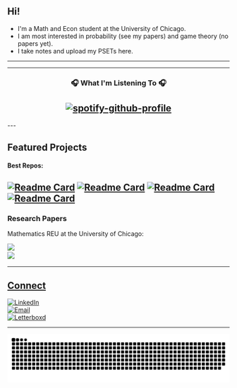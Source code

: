 ## Hi!
- I'm a Math and Econ student at the University of Chicago.  
- I am most interested in probability (see my papers) and game theory (no papers yet).  
- I take notes and upload my PSETs here.  

---
<div align="center">

---

### 🎧 **What I'm Listening To** 🎧

[![spotify-github-profile](https://spotify-github-profile.kittinanx.com/api/view?uid=8zosoi16tl3um4mopz0jhxdwm&cover_image=true&theme=default&show_offline=false&background_color=121212&interchange=false&bar_color_cover=true)](https://open.spotify.com/user/8zosoi16tl3um4mopz0jhxdwm?si=894a69c3108c4565)
---

</div>
---

## Featured Projects

#### Best Repos: 
[![Readme Card](https://github-readme-stats.vercel.app/api/pin/?username=agustinestevah&repo=Resume&theme=default)](https://github.com/agustinestevah/Resume)
[![Readme Card](https://github-readme-stats.vercel.app/api/pin/?username=agustinestevah&repo=UChicago-Mathematics&theme=default)](https://github.com/agustinestevah/UChicago-Mathematics)
[![Readme Card](https://github-readme-stats.vercel.app/api/pin/?username=agustinestevah&repo=UChicago-Economics&theme=default)](https://github.com/agustinestevah/UChicago-Economics)
[![Readme Card](https://github-readme-stats.vercel.app/api/pin/?username=agustinestevah&repo=Nightlight-Satellite-Harmonizer&theme=default)](https://github.com/agustinestevah/Nightlight-Satellite-Harmonizer)
---

### Research Papers
Mathematics REU at the University of Chicago:
<div align="left">
  <a href="https://math.uchicago.edu/~may/REU2024/REUPapers/Esteva.pdf">
    <img src="https://img.shields.io/badge/📄_Math_REU_2024-Measure Theory, Stochastic Calculus, and the Black–Scholes–Merton Model-blue?style=for-the-badge&logo=latex" />
</div>

<div align="left">
  <a href="#">
    <img src="https://img.shields.io/badge/📄_Math_REU_2025-Work_in_Progress-orange?style=for-the-badge&logo=latex" />
</div>

---

## Connect  
[![LinkedIn](https://img.shields.io/badge/LinkedIn-blue?logo=linkedin)](https://www.linkedin.com/in/agustin-esteva)  
[![Email](https://img.shields.io/badge/Email-red?logo=gmail)](mailto:aesteva@uchicago.edu)  
[![Letterboxd](https://img.shields.io/badge/Letterboxd-green?logo=letterboxd)](https://boxd.it/2ozux)  

---

![Snake animation](https://github.com/Platane/snk/raw/output/github-contribution-grid-snake.svg)
